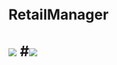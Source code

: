 # RetailManager
# <img src= "https://img.shields.io/badge/C%23-WPF%2FWEB%20API-blue.svg">  #<img src="https://img.shields.io/github/languages/code-size/dobrzhanskyi/RetailManager.svg?color=red&style=for-the-badge">
